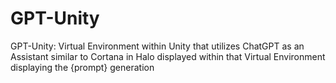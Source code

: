 # GPT-Unity

GPT-Unity: Virtual Environment within Unity that utilizes ChatGPT as an Assistant similar to Cortana in Halo displayed within that Virtual Environment displaying the {prompt} generation

